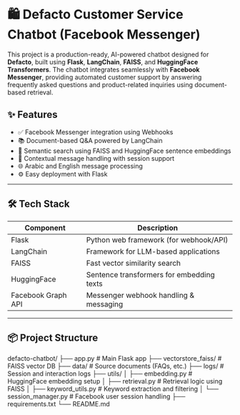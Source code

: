 # 🛍️ Defacto Customer Service Chatbot (Facebook Messenger)

This project is a production-ready, AI-powered chatbot designed for **Defacto**, built using **Flask**, **LangChain**, **FAISS**, and **HuggingFace Transformers**. The chatbot integrates seamlessly with **Facebook Messenger**, providing automated customer support by answering frequently asked questions and product-related inquiries using document-based retrieval.

## ✨ Features

- ✅ Facebook Messenger integration using Webhooks  
- 📚 Document-based Q&A powered by LangChain  
- 🧠 Semantic search using FAISS and HuggingFace sentence embeddings  
- 🔁 Contextual message handling with session support  
- 🌐 Arabic and English message processing  
- ⚙️ Easy deployment with Flask  

---

## 🛠️ Tech Stack

| Component         | Description                                 |
|------------------|---------------------------------------------|
| Flask            | Python web framework (for webhook/API)       |
| LangChain        | Framework for LLM-based applications         |
| FAISS            | Fast vector similarity search                |
| HuggingFace      | Sentence transformers for embedding texts    |
| Facebook Graph API | Messenger webhook handling & messaging     |

---

## 📦 Project Structure

defacto-chatbot/
├── app.py # Main Flask app
├── vectorstore_faiss/ # FAISS vector DB
├── data/ # Source documents (FAQs, etc.)
├── logs/ # Session and interaction logs
├── utils/
│ ├── embedding.py # HuggingFace embedding setup
│ ├── retrieval.py # Retrieval logic using FAISS
│ ├── keyword_utils.py # Keyword extraction and filtering
│ └── session_manager.py # Facebook user session handling
├── requirements.txt
└── README.md

